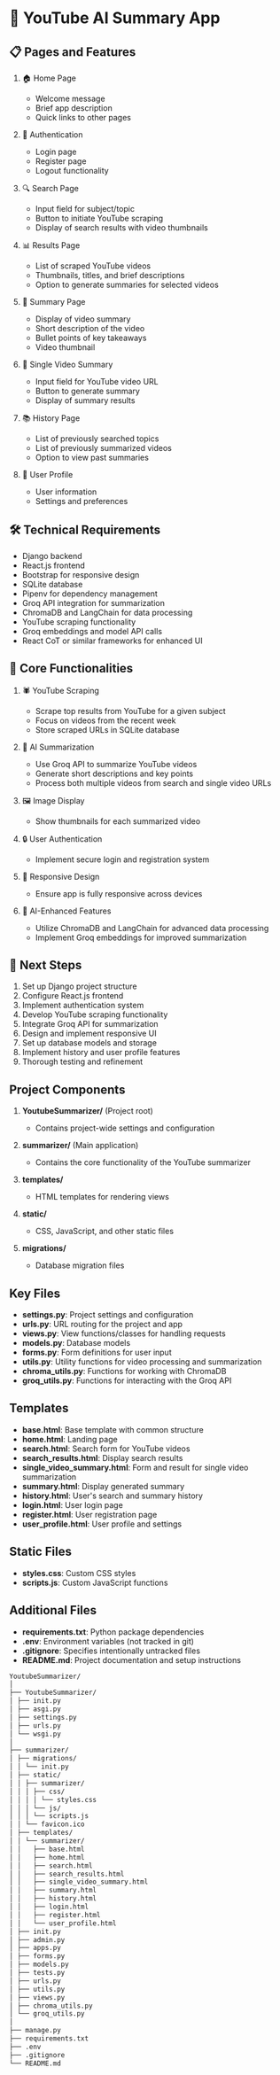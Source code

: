 # 🚀 YouTube AI Summary App

## 📋 Pages and Features

1. 🏠 Home Page
   - Welcome message
   - Brief app description
   - Quick links to other pages

2. 🔐 Authentication
   - Login page
   - Register page
   - Logout functionality

3. 🔍 Search Page
   - Input field for subject/topic
   - Button to initiate YouTube scraping
   - Display of search results with video thumbnails

4. 📊 Results Page
   - List of scraped YouTube videos
   - Thumbnails, titles, and brief descriptions
   - Option to generate summaries for selected videos

5. 📝 Summary Page
   - Display of video summary
   - Short description of the video
   - Bullet points of key takeaways
   - Video thumbnail

6. 🎥 Single Video Summary
   - Input field for YouTube video URL
   - Button to generate summary
   - Display of summary results

7. 📚 History Page
   - List of previously searched topics
   - List of previously summarized videos
   - Option to view past summaries

8. 👤 User Profile
   - User information
   - Settings and preferences

## 🛠️ Technical Requirements

- Django backend
- React.js frontend
- Bootstrap for responsive design
- SQLite database
- Pipenv for dependency management
- Groq API integration for summarization
- ChromaDB and LangChain for data processing
- YouTube scraping functionality
- Groq embeddings and model API calls
- React CoT or similar frameworks for enhanced UI

## 🔧 Core Functionalities

1. 🕷️ YouTube Scraping
   - Scrape top results from YouTube for a given subject
   - Focus on videos from the recent week
   - Store scraped URLs in SQLite database

2. 🤖 AI Summarization
   - Use Groq API to summarize YouTube videos
   - Generate short descriptions and key points
   - Process both multiple videos from search and single video URLs

3. 🖼️ Image Display
   - Show thumbnails for each summarized video

4. 🔒 User Authentication
   - Implement secure login and registration system

5. 📱 Responsive Design
   - Ensure app is fully responsive across devices

6. 🧠 AI-Enhanced Features
   - Utilize ChromaDB and LangChain for advanced data processing
   - Implement Groq embeddings for improved summarization

## 🎯 Next Steps

1. Set up Django project structure
2. Configure React.js frontend
3. Implement authentication system
4. Develop YouTube scraping functionality
5. Integrate Groq API for summarization
6. Design and implement responsive UI
7. Set up database models and storage
8. Implement history and user profile features
9. Thorough testing and refinement

## Project Components

1. **YoutubeSummarizer/** (Project root)
   - Contains project-wide settings and configuration

2. **summarizer/** (Main application)
   - Contains the core functionality of the YouTube summarizer

3. **templates/**
   - HTML templates for rendering views

4. **static/**
   - CSS, JavaScript, and other static files

5. **migrations/**
   - Database migration files

## Key Files

- **settings.py**: Project settings and configuration
- **urls.py**: URL routing for the project and app
- **views.py**: View functions/classes for handling requests
- **models.py**: Database models
- **forms.py**: Form definitions for user input
- **utils.py**: Utility functions for video processing and summarization
- **chroma_utils.py**: Functions for working with ChromaDB
- **groq_utils.py**: Functions for interacting with the Groq API

## Templates

- **base.html**: Base template with common structure
- **home.html**: Landing page
- **search.html**: Search form for YouTube videos
- **search_results.html**: Display search results
- **single_video_summary.html**: Form and result for single video summarization
- **summary.html**: Display generated summary
- **history.html**: User's search and summary history
- **login.html**: User login page
- **register.html**: User registration page
- **user_profile.html**: User profile and settings

## Static Files

- **styles.css**: Custom CSS styles
- **scripts.js**: Custom JavaScript functions

## Additional Files

- **requirements.txt**: Python package dependencies
- **.env**: Environment variables (not tracked in git)
- **.gitignore**: Specifies intentionally untracked files
- **README.md**: Project documentation and setup instructions

```bash
YoutubeSummarizer/
│
├── YoutubeSummarizer/
│ ├── init.py
│ ├── asgi.py
│ ├── settings.py
│ ├── urls.py
│ └── wsgi.py
│
├── summarizer/
│ ├── migrations/
│ │ └── init.py
│ ├── static/
│ │ ├── summarizer/
│ │ │ ├── css/
│ │ │ │ └── styles.css
│ │ │ └── js/
│ │ │ └── scripts.js
│ │ └── favicon.ico
│ ├── templates/
│ │ └── summarizer/
│ │   ├── base.html
│ │   ├── home.html
│ │   ├── search.html
│ │   ├── search_results.html
│ │   ├── single_video_summary.html
│ │   ├── summary.html
│ │   ├── history.html
│ │   ├── login.html
│ │   ├── register.html
│ │   └── user_profile.html
│ ├── init.py
│ ├── admin.py
│ ├── apps.py
│ ├── forms.py
│ ├── models.py
│ ├── tests.py
│ ├── urls.py
│ ├── utils.py
│ ├── views.py
│ ├── chroma_utils.py
│ └── groq_utils.py
│
├── manage.py
├── requirements.txt
├── .env
├── .gitignore
└── README.md
```

